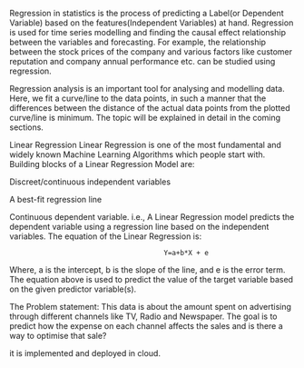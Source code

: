 Regression in statistics is the process of predicting a Label(or Dependent Variable) based on the features(Independent Variables) at hand. Regression is used for time series modelling and finding the causal effect relationship between the variables and forecasting. For example, the relationship between the stock prices of the company and various factors like customer reputation and company annual performance etc. can be studied using regression.

Regression analysis is an important tool for analysing and modelling data. Here, we fit a curve/line to the data points, in such a manner that the differences between the distance of the actual data points from the plotted curve/line is minimum. The topic will be explained in detail in the coming sections.

Linear Regression
Linear Regression is one of the most fundamental and widely known Machine Learning Algorithms which people start with. Building blocks of a Linear Regression Model are:

Discreet/continuous independent variables

A best-fit regression line

Continuous dependent variable. i.e., A Linear Regression model predicts the dependent variable using a regression line based on the independent variables. The equation of the Linear Regression is:

                                          Y=a+b*X + e 
Where, a is the intercept, b is the slope of the line, and e is the error term. The equation above is used to predict the value of the target variable based on the given predictor variable(s).


The Problem statement:
This data is about the amount spent on advertising through different channels like TV, Radio and Newspaper. The goal is to predict how the expense on each channel affects the sales and is there a way to optimise that sale?

it is implemented and deployed in cloud.
